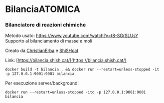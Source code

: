 # BilanciaATOMICA

### Bilanciatore di reazioni chimiche

Metodo usato: https://www.youtube.com/watch?v=t8-SGrSLUsY \
Supporto al bilanciamento di masse e moli

Creato da [ChristianErba](https://github.com/ChristianErba) e [ShiSHcat](https://github.com/shishcat)

Link: [https://bilancia.shish.cat/](https://bilancia.shish.cat/)


`docker build -t bilancia . && docker run --restart=unless-stopped -it -p 127.0.0.1:9001:9001 bilancia`

Per esecuzione server/background:

`docker run --restart=unless-stopped -itd -p 127.0.0.1:9001:9001 bilancia`
